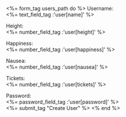 <%= form_tag users_path do %>
  <label>Username:</label><br>
  <%= text_field_tag :'user[name]' %><br>

  <label>Height:</label><br>
  <%= number_field_tag :'user[height]' %></br>

  <label>Happiness:</label><br>
  <%= number_field_tag :'user[happiness]' %><br>

  <label>Nausea:</label><br>
  <%= number_field_tag :'user[nausea]' %></br>

  <label>Tickets:</label><br>
  <%= number_field_tag :'user[tickets]' %></br>

  <label>Password:</label><br>
  <%= password_field_tag :'user[password]' %></br>
  <%= submit_tag "Create User" %>
<% end %>
